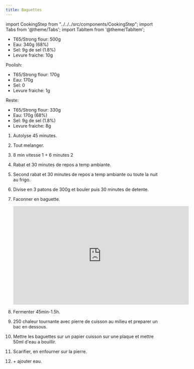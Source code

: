 ```yaml
---
title: Baguettes
---
```


import CookingStep from "../../../src/components/CookingStep";
import Tabs from '@theme/Tabs';
import TabItem from '@theme/TabItem';

<Tabs>
<TabItem value="Normal" label="Normal" groupId="group1" default>

- T65/Strong flour: 500g
- Eau: 340g (68%)
- Sel: 9g de sel (1.8%)
- Levure fraiche: 10g

</TabItem>
<TabItem value="Poolish" label="Poolish">

Poolish:

- T65/Strong flour: 170g
- Eau: 170g
- Sel: 0
- Levure fraiche: 1g

Reste:

- T65/Strong flour: 330g
- Eau: 170g (68%)
- Sel: 9g de sel (1.8%)
- Levure fraiche: 8g

</TabItem>
</Tabs>

1. Autolyse 45 minutes.
1. Tout melanger.
1. 8 min vitesse 1 + 6 minutes 2
1. Rabat et 30 minutes de repos a temp ambiante.
1. Second rabat et 30 minutes de repos a temp ambiante ou toute la nuit au frigo.
1. Divise en 3 patons de 300g et bouler puis 30 minutes de detente.
1. Faconner en baguette.
   <div class="youtube-video-container">
   <iframe width="560" height="315" src="https://www.youtube.com/embed/WdROz5L2n5Y?start=330" title="YouTube video player" frameborder="0" allow="accelerometer; autoplay; clipboard-write; encrypted-media; gyroscope; picture-in-picture; web-share" allowFullScreen></iframe>
   </div>

1. Fermenter 45min-1.5h.
1. 250 chaleur tournante avec pierre de cuisson au milieu et preparer un bac en dessous.
1. Mettre les baguettes sur un papier cuisson sur une plaque et mettre 50ml d'eau a bouillir.
1. Scarifier, en enfourner sur la pierre.
1. <CookingStep temp="240" time="25 minutes" preheat /> + ajouter eau.
